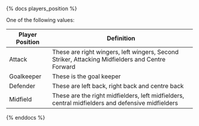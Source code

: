{% docs players_position %}
	
One of the following values: 

| Player Position  | Definition                                                                                       |
|-------------------|--------------------------------------------------------------------------------------------------|
| Attack            | These are right wingers, left wingers, Second Striker, Attacking Midfielders and Centre Forward  |
| Goalkeeper        | These is the goal keeper                                                                         |
| Defender          | These are left back, right back and centre back                                                  |
| Midfield          | These are the right midfielders, left midfielders, central midfielders and defensive midfielders |

{% enddocs %}
